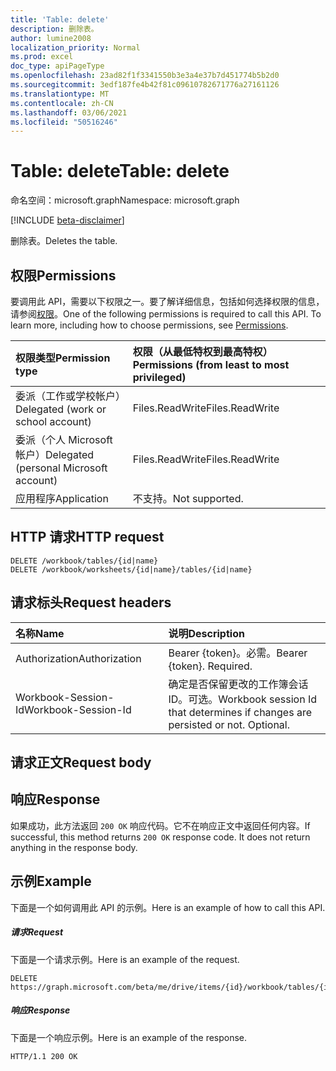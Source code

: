 ```yaml
---
title: 'Table: delete'
description: 删除表。
author: lumine2008
localization_priority: Normal
ms.prod: excel
doc_type: apiPageType
ms.openlocfilehash: 23ad82f1f3341550b3e3a4e37b7d451774b5b2d0
ms.sourcegitcommit: 3edf187fe4b42f81c09610782671776a27161126
ms.translationtype: MT
ms.contentlocale: zh-CN
ms.lasthandoff: 03/06/2021
ms.locfileid: "50516246"
---
```

# <a name="table-delete"></a><span data-ttu-id="e050e-103">Table: delete</span><span class="sxs-lookup"><span data-stu-id="e050e-103">Table: delete</span></span>

<span data-ttu-id="e050e-104">命名空间：microsoft.graph</span><span class="sxs-lookup"><span data-stu-id="e050e-104">Namespace: microsoft.graph</span></span>

[!INCLUDE [beta-disclaimer](../../includes/beta-disclaimer.md)]

<span data-ttu-id="e050e-105">删除表。</span><span class="sxs-lookup"><span data-stu-id="e050e-105">Deletes the table.</span></span>
## <a name="permissions"></a><span data-ttu-id="e050e-106">权限</span><span class="sxs-lookup"><span data-stu-id="e050e-106">Permissions</span></span>
<span data-ttu-id="e050e-p101">要调用此 API，需要以下权限之一。要了解详细信息，包括如何选择权限的信息，请参阅[权限](/graph/permissions-reference)。</span><span class="sxs-lookup"><span data-stu-id="e050e-p101">One of the following permissions is required to call this API. To learn more, including how to choose permissions, see [Permissions](/graph/permissions-reference).</span></span>

|<span data-ttu-id="e050e-109">权限类型</span><span class="sxs-lookup"><span data-stu-id="e050e-109">Permission type</span></span>      | <span data-ttu-id="e050e-110">权限（从最低特权到最高特权）</span><span class="sxs-lookup"><span data-stu-id="e050e-110">Permissions (from least to most privileged)</span></span>              |
|:--------------------|:---------------------------------------------------------|
|<span data-ttu-id="e050e-111">委派（工作或学校帐户）</span><span class="sxs-lookup"><span data-stu-id="e050e-111">Delegated (work or school account)</span></span> | <span data-ttu-id="e050e-112">Files.ReadWrite</span><span class="sxs-lookup"><span data-stu-id="e050e-112">Files.ReadWrite</span></span>    |
|<span data-ttu-id="e050e-113">委派（个人 Microsoft 帐户）</span><span class="sxs-lookup"><span data-stu-id="e050e-113">Delegated (personal Microsoft account)</span></span> | <span data-ttu-id="e050e-114">Files.ReadWrite</span><span class="sxs-lookup"><span data-stu-id="e050e-114">Files.ReadWrite</span></span>    |
|<span data-ttu-id="e050e-115">应用程序</span><span class="sxs-lookup"><span data-stu-id="e050e-115">Application</span></span> | <span data-ttu-id="e050e-116">不支持。</span><span class="sxs-lookup"><span data-stu-id="e050e-116">Not supported.</span></span> |

## <a name="http-request"></a><span data-ttu-id="e050e-117">HTTP 请求</span><span class="sxs-lookup"><span data-stu-id="e050e-117">HTTP request</span></span>
<!-- { "blockType": "ignored" } -->
```http
DELETE /workbook/tables/{id|name}
DELETE /workbook/worksheets/{id|name}/tables/{id|name}

```
## <a name="request-headers"></a><span data-ttu-id="e050e-118">请求标头</span><span class="sxs-lookup"><span data-stu-id="e050e-118">Request headers</span></span>
| <span data-ttu-id="e050e-119">名称</span><span class="sxs-lookup"><span data-stu-id="e050e-119">Name</span></span>       | <span data-ttu-id="e050e-120">说明</span><span class="sxs-lookup"><span data-stu-id="e050e-120">Description</span></span>|
|:---------------|:----------|
| <span data-ttu-id="e050e-121">Authorization</span><span class="sxs-lookup"><span data-stu-id="e050e-121">Authorization</span></span>  | <span data-ttu-id="e050e-p102">Bearer {token}。必需。</span><span class="sxs-lookup"><span data-stu-id="e050e-p102">Bearer {token}. Required.</span></span> |
| <span data-ttu-id="e050e-124">Workbook-Session-Id</span><span class="sxs-lookup"><span data-stu-id="e050e-124">Workbook-Session-Id</span></span>  | <span data-ttu-id="e050e-p103">确定是否保留更改的工作簿会话 ID。可选。</span><span class="sxs-lookup"><span data-stu-id="e050e-p103">Workbook session Id that determines if changes are persisted or not. Optional.</span></span>|

## <a name="request-body"></a><span data-ttu-id="e050e-127">请求正文</span><span class="sxs-lookup"><span data-stu-id="e050e-127">Request body</span></span>

## <a name="response"></a><span data-ttu-id="e050e-128">响应</span><span class="sxs-lookup"><span data-stu-id="e050e-128">Response</span></span>

<span data-ttu-id="e050e-p104">如果成功，此方法返回 `200 OK` 响应代码。它不在响应正文中返回任何内容。</span><span class="sxs-lookup"><span data-stu-id="e050e-p104">If successful, this method returns `200 OK` response code. It does not return anything in the response body.</span></span>

## <a name="example"></a><span data-ttu-id="e050e-131">示例</span><span class="sxs-lookup"><span data-stu-id="e050e-131">Example</span></span>
<span data-ttu-id="e050e-132">下面是一个如何调用此 API 的示例。</span><span class="sxs-lookup"><span data-stu-id="e050e-132">Here is an example of how to call this API.</span></span>
##### <a name="request"></a><span data-ttu-id="e050e-133">请求</span><span class="sxs-lookup"><span data-stu-id="e050e-133">Request</span></span>
<span data-ttu-id="e050e-134">下面是一个请求示例。</span><span class="sxs-lookup"><span data-stu-id="e050e-134">Here is an example of the request.</span></span>
<!-- {
  "blockType": "request",
  "name": "table_delete"
}-->
```http
DELETE https://graph.microsoft.com/beta/me/drive/items/{id}/workbook/tables/{id|name}
```

##### <a name="response"></a><span data-ttu-id="e050e-135">响应</span><span class="sxs-lookup"><span data-stu-id="e050e-135">Response</span></span>
<span data-ttu-id="e050e-136">下面是一个响应示例。</span><span class="sxs-lookup"><span data-stu-id="e050e-136">Here is an example of the response.</span></span> 
<!-- {
  "blockType": "response",
  "truncated": true,
  "@odata.type": "microsoft.graph.none"
} -->
```http
HTTP/1.1 200 OK
```

<!-- uuid: 8fcb5dbc-d5aa-4681-8e31-b001d5168d79
2015-10-25 14:57:30 UTC -->
<!--
{
  "type": "#page.annotation",
  "description": "Table: delete",
  "keywords": "",
  "section": "documentation",
  "tocPath": "",
  "suppressions": []
}
-->


